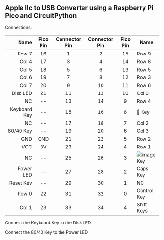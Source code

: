## Apple IIc to USB Converter using a Raspberry Pi Pico and CircuitPython

Connections:

| Name | Pico Pin | Connector Pin | Connector Pin | Pico Pin | Name |
| ----:|:--------:|:-------------:|:-------------:|:--------:| ---- |
| Row 7 | 16 | 1  | 2  | 15 | Row 9 |
| Col 4 | 17 | 3  | 4  | 14 | Row 8 |
| Col 5 | 18 | 5  | 6  | 13 | Row 5 |
| Col 6 | 19 | 7  | 8  | 12 | Row 3 |
| Col 7 | 20 | 9  | 10 | 11 | Row 6 |
| Disk LED | 21 | 11 | 12 | 10 | Col 0 |
| NC | -- | 13 | 14 | 9  | Row 4 |
| Keyboard Key | -- | 15 | 16 | 8  |  Key |
| NC | -- | 17 | 18 | 7  | Col 2 |
| 80/40 Key | -- | 19 | 20 | 6  | Col 3 |
| GND | GND | 21 | 22 | 5  | Row 2 |
| VCC | 3V | 23 | 24 | 4  | Row 1 |
| NC | -- | 25 | 26 | 3  | ![image](https://github.com/user-attachments/assets/b49f1246-6cbf-4148-8a9d-f9158ccd5ae8) Key |
| Power LED | -- | 27 | 28 | 2  | Caps Key |
| Reset Key | -- | 29 | 30 | 1  | NC |
| Row 0 | 22 | 31 | 32 | 0  | Control Key |
| Col 1 | 23 | 33 | 34 | 4  | Shift Keys |

Connect the Keyboard Key to the Disk LED

Connect the 80/40 Key to the Power LED
